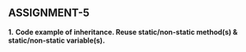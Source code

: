 ## ASSIGNMENT-5 ##

 **1.**  **Code example of inheritance. Reuse static/non-static method(s) & static/non-static variable(s).** 
 
